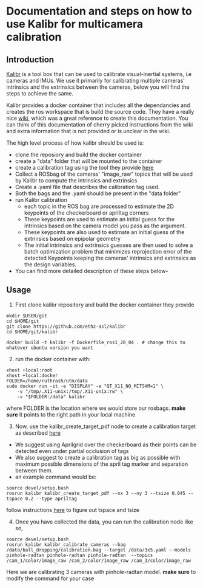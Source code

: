 # Documentation and steps on how to use Kalibr for multicamera calibration

## Introduction

[Kalibr](https://github.com/ethz-asl/kalibr) is a tool box that can be used to calibrate visual-inertial systems, i.e cameras and IMUs. We use it primarily for calibrating multiple cameras' intrinsics and the extrinsics between the cameras, below you will find the steps to achieve the same. 

Kalibr provides a docker container that includes all the dependancies and creates the ros workspace that is build the source code. They have a really nice [wiki](https://github.com/ethz-asl/kalibr/wiki), which was a great reference to create this documentation. You can think of this documentation of cherry picked instructions from the wiki and extra information that is not provided or is unclear in the wiki. 

The high level process of how kalibr should be used is:
- clone the reposiory and build the docker container 
- create a "data" folder that will be mounted to the container 
- create a calibration tag using the tool they provide [here](https://github.com/ethz-asl/kalibr/wiki/calibration-targets)
- Collect a ROSbag of the cameras' "image_raw" topics that will be used by Kalibr to compute the intrinsics and extrinsics 
- Create a .yaml file that describes the calibration tag used. 
- Both the bags and the .yaml should be present in the "data folder"
- run Kalibr calibration 
    - each topic in the ROS bag are processed to estimate the 2D keypoints of the checkerboard or apriltag corners 
    - These keypoints are used to estimate an initial guess for the intrinsics based on the camera model you pass as the argument. 
    - These keypoints are also used to estimate an initial guess of the extrinsics based on epipolar geometry 
    - The initial intrinsics and extrinsics guesses are then used to solve a batch optimization problem that minimizes reprojection error of the detected Keypoints keeping the cameras' intrinsics and extrinsics as the design variables.
- You can find more detailed description of these steps below- 

## Usage 

1. First clone kalibr repository and build the docker container they provide 

```
mkdir $USER/git 
cd $HOME/git 
git clone https://github.com/ethz-asl/kalibr
cd $HOME/git/kalibr

docker build -t kalibr -f Dockerfile_ros1_20_04 . # change this to whatever ubuntu version you want
```
2. run the docker container with:

```
xhost +local:root
xhost +local:docker
FOLDER=/home/ruthrash/utm/data
sudo docker run -it -e "DISPLAY" -e "QT_X11_NO_MITSHM=1" \
    -v "/tmp/.X11-unix:/tmp/.X11-unix:rw" \
    -v "$FOLDER:/data" kalibr
```
where FOLDER is the location where we would store our rosbags. **make sure** it points to the right path in your local machine

3. Now, use the kalibr_create_target_pdf node to create a calibration target as described [here](https://github.com/ethz-asl/kalibr/wiki/calibration-targets)

- We suggest using Aprilgrid over the checkerboard as their points can be detected even under partial occlusion of tags 
- We also suggest to create a calibration tag as big as possible with maximum possible dimensions of the april tag marker and separation between them. 
- an example command would be: 
```
source devel/setup.bash
rosrun kalibr kalibr_create_target_pdf --nx 3 --ny 3 --tsize 0.045 --tspace 0.2 --type apriltag
```
follow instructions [here](https://github.com/ethz-asl/kalibr/wiki/calibration-targets) to figure out tspace and tsize

4. Once you have collected the data, you can run the calibration node like so, 
```
source devel/setup.bash
rosrun kalibr kalibr_calibrate_cameras --bag /data/ball_dropping/calibration.bag --target /data/3x5.yaml --models pinhole-radtan pinhole-radtan pinhole-radtan  --topics /cam_1/color/image_raw /cam_2/color/image_raw /cam_3/color/image_raw
```
Here we are calibrating 3 cameras with pinhole-radtan model. **make sure** to modify the command for your case
